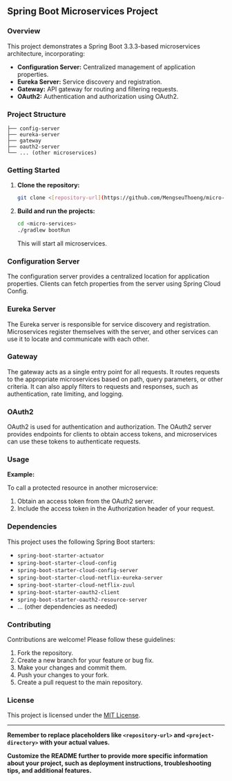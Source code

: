 ## Spring Boot Microservices Project

### Overview

This project demonstrates a Spring Boot 3.3.3-based microservices architecture, incorporating:

* **Configuration Server:** Centralized management of application properties.
* **Eureka Server:** Service discovery and registration.
* **Gateway:** API gateway for routing and filtering requests.
* **OAuth2:** Authentication and authorization using OAuth2.

### Project Structure

```
├── config-server
├── eureka-server
├── gateway
├── oauth2-server
└── ... (other microservices)
```

### Getting Started

1. **Clone the repository:**
   ```bash
   git clone <[repository-url](https://github.com/MengseuThoeng/micro-services)>
   ```

2. **Build and run the projects:**
   ```bash
   cd <micro-services>
   ./gradlew bootRun
   ```
   This will start all microservices.

### Configuration Server

The configuration server provides a centralized location for application properties. Clients can fetch properties from the server using Spring Cloud Config.

### Eureka Server

The Eureka server is responsible for service discovery and registration. Microservices register themselves with the server, and other services can use it to locate and communicate with each other.

### Gateway

The gateway acts as a single entry point for all requests. It routes requests to the appropriate microservices based on path, query parameters, or other criteria. It can also apply filters to requests and responses, such as authentication, rate limiting, and logging.

### OAuth2

OAuth2 is used for authentication and authorization. The OAuth2 server provides endpoints for clients to obtain access tokens, and microservices can use these tokens to authenticate requests.

### Usage

**Example:**

To call a protected resource in another microservice:

1. Obtain an access token from the OAuth2 server.
2. Include the access token in the Authorization header of your request.

### Dependencies

This project uses the following Spring Boot starters:

* `spring-boot-starter-actuator`
* `spring-boot-starter-cloud-config`
* `spring-boot-starter-cloud-config-server`
* `spring-boot-starter-cloud-netflix-eureka-server`
* `spring-boot-starter-cloud-netflix-zuul`
* `spring-boot-starter-oauth2-client`
* `spring-boot-starter-oauth2-resource-server`
* ... (other dependencies as needed)

### Contributing

Contributions are welcome! Please follow these guidelines:

1. Fork the repository.
2. Create a new branch for your feature or bug fix.
3. Make your changes and commit them.
4. Push your changes to your fork.
5. Create a pull request to the main repository.

### License

This project is licensed under the [MIT License](https://opensource.org/licenses/MIT).

---

**Remember to replace placeholders like `<repository-url>` and `<project-directory>` with your actual values.**

**Customize the README further to provide more specific information about your project, such as deployment instructions, troubleshooting tips, and additional features.**
